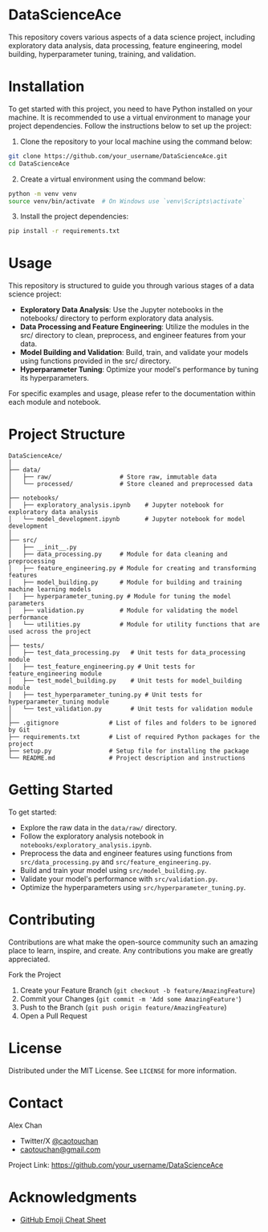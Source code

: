 # DataScienceAce
This repository covers various aspects of a data science project, including exploratory data analysis, data processing, feature engineering, model building, hyperparameter tuning, training, and validation.

# Installation

To get started with this project, you need to have Python installed on your machine. It is recommended to use a virtual environment to manage your project dependencies. Follow the instructions below to set up the project:

1. Clone the repository to your local machine using the command below:

```bash
git clone https://github.com/your_username/DataScienceAce.git
cd DataScienceAce
```

2. Create a virtual environment using the command below:

```bash
python -m venv venv
source venv/bin/activate  # On Windows use `venv\Scripts\activate`
```

3. Install the project dependencies:

```bash
pip install -r requirements.txt
```

# Usage

This repository is structured to guide you through various stages of a data science project:

* **Exploratory Data Analysis**: Use the Jupyter notebooks in the notebooks/ directory to perform exploratory data analysis.
* **Data Processing and Feature Engineering**: Utilize the modules in the src/ directory to clean, preprocess, and engineer features from your data.
* **Model Building and Validation**: Build, train, and validate your models using functions provided in the src/ directory.
* **Hyperparameter Tuning**: Optimize your model's performance by tuning its hyperparameters. 

For specific examples and usage, please refer to the documentation within each module and notebook.

# Project Structure

```arduino
DataScienceAce/
│
├── data/
│   ├── raw/                   # Store raw, immutable data
│   └── processed/             # Store cleaned and preprocessed data
│
├── notebooks/
│   ├── exploratory_analysis.ipynb    # Jupyter notebook for exploratory data analysis
│   └── model_development.ipynb       # Jupyter notebook for model development
│
├── src/
│   ├── __init__.py
│   ├── data_processing.py     # Module for data cleaning and preprocessing
│   ├── feature_engineering.py # Module for creating and transforming features
│   ├── model_building.py      # Module for building and training machine learning models
│   ├── hyperparameter_tuning.py # Module for tuning the model parameters
│   ├── validation.py          # Module for validating the model performance
│   └── utilities.py           # Module for utility functions that are used across the project
│
├── tests/
│   ├── test_data_processing.py   # Unit tests for data_processing module
│   ├── test_feature_engineering.py # Unit tests for feature_engineering module
│   ├── test_model_building.py    # Unit tests for model_building module
│   ├── test_hyperparameter_tuning.py # Unit tests for hyperparameter_tuning module
│   └── test_validation.py        # Unit tests for validation module
│
├── .gitignore              # List of files and folders to be ignored by Git
├── requirements.txt        # List of required Python packages for the project
├── setup.py                # Setup file for installing the package
└── README.md               # Project description and instructions

```

# Getting Started

To get started:

* Explore the raw data in the `data/raw/` directory.
* Follow the exploratory analysis notebook in `notebooks/exploratory_analysis.ipynb`.
* Preprocess the data and engineer features using functions from `src/data_processing.py` and `src/feature_engineering.py`.
* Build and train your model using `src/model_building.py`.
* Validate your model's performance with `src/validation.py`.
* Optimize the hyperparameters using `src/hyperparameter_tuning.py`.

# Contributing

Contributions are what make the open-source community such an amazing place to learn, inspire, and create. Any contributions you make are greatly appreciated.

Fork the Project
1. Create your Feature Branch (`git checkout -b feature/AmazingFeature`)
2. Commit your Changes (`git commit -m 'Add some AmazingFeature'`)
3. Push to the Branch (`git push origin feature/AmazingFeature`)
4. Open a Pull Request

# License

Distributed under the MIT License. See `LICENSE` for more information.

# Contact
Alex Chan 
- Twitter/X [@caotouchan](https://twitter.com/caotouchan) 
- caotouchan@gmail.com

Project Link: https://github.com/your_username/DataScienceAce

# Acknowledgments

* [GitHub Emoji Cheat Sheet](https://www.webfx.com/tools/emoji-cheat-sheet/)